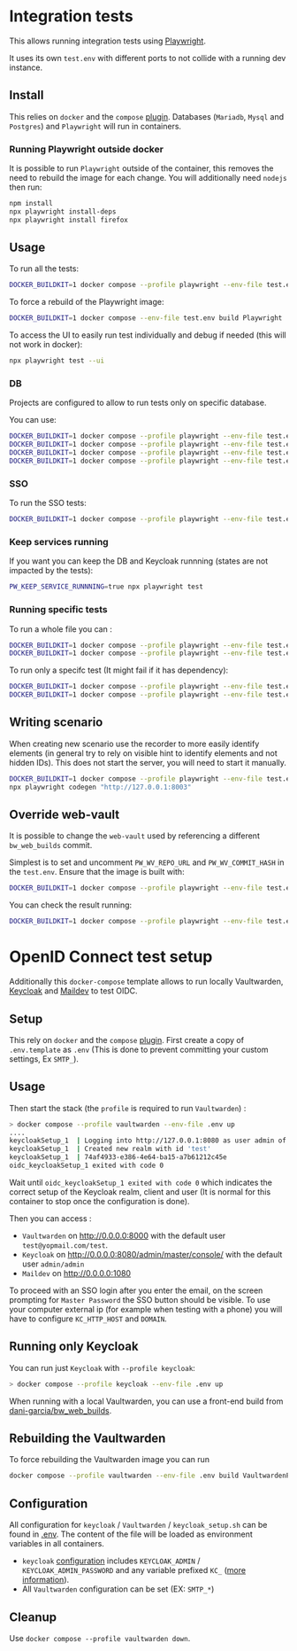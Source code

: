 # Integration tests

This allows running integration tests using [Playwright](https://playwright.dev/).

It uses its own `test.env` with different ports to not collide with a running dev instance.

## Install

This relies on `docker` and the `compose` [plugin](https://docs.docker.com/compose/install/).
Databases (`Mariadb`, `Mysql` and `Postgres`) and `Playwright` will run in containers.

### Running Playwright outside docker

It is possible to run `Playwright` outside of the container, this removes the need to rebuild the image for each change.
You will additionally need `nodejs` then run:

```bash
npm install
npx playwright install-deps
npx playwright install firefox
```

## Usage

To run all the tests:

```bash
DOCKER_BUILDKIT=1 docker compose --profile playwright --env-file test.env run Playwright
```

To force a rebuild of the Playwright image:
```bash
DOCKER_BUILDKIT=1 docker compose --env-file test.env build Playwright
```

To access the UI to easily run test individually and debug if needed (this will not work in docker):

```bash
npx playwright test --ui
```

### DB

Projects are configured to allow to run tests only on specific database.

You can use:

```bash
DOCKER_BUILDKIT=1 docker compose --profile playwright --env-file test.env run Playwright test --project=mariadb
DOCKER_BUILDKIT=1 docker compose --profile playwright --env-file test.env run Playwright test --project=mysql
DOCKER_BUILDKIT=1 docker compose --profile playwright --env-file test.env run Playwright test --project=postgres
DOCKER_BUILDKIT=1 docker compose --profile playwright --env-file test.env run Playwright test --project=sqlite
```

### SSO

To run the SSO tests:

```bash
DOCKER_BUILDKIT=1 docker compose --profile playwright --env-file test.env run Playwright test --project sso-sqlite
```

### Keep services running

If you want you can keep the DB and Keycloak runnning (states are not impacted by the tests):

```bash
PW_KEEP_SERVICE_RUNNNING=true npx playwright test
```

### Running specific tests

To run a whole file you can :

```bash
DOCKER_BUILDKIT=1 docker compose --profile playwright --env-file test.env run Playwright test --project=sqlite tests/login.spec.ts
DOCKER_BUILDKIT=1 docker compose --profile playwright --env-file test.env run Playwright test --project=sqlite login
```

To run only a specifc test (It might fail if it has dependency):

```bash
DOCKER_BUILDKIT=1 docker compose --profile playwright --env-file test.env run Playwright test --project=sqlite -g "Account creation"
DOCKER_BUILDKIT=1 docker compose --profile playwright --env-file test.env run Playwright test --project=sqlite tests/login.spec.ts:16
```

## Writing scenario

When creating new scenario use the recorder to more easily identify elements
(in general try to rely on visible hint to identify elements and not hidden IDs).
This does not start the server, you will need to start it manually.

```bash
DOCKER_BUILDKIT=1 docker compose --profile playwright --env-file test.env up Vaultwarden
npx playwright codegen "http://127.0.0.1:8003"
```

## Override web-vault

It is possible to change the `web-vault` used by referencing a different `bw_web_builds` commit.

Simplest is to set and uncomment `PW_WV_REPO_URL` and `PW_WV_COMMIT_HASH` in the `test.env`.
Ensure that the image is built with:

```bash
DOCKER_BUILDKIT=1 docker compose --profile playwright --env-file test.env build Vaultwarden
```

You can check the result running:

```bash
DOCKER_BUILDKIT=1 docker compose --profile playwright --env-file test.env up Vaultwarden
```

# OpenID Connect test setup

Additionally this `docker-compose` template allows to run locally Vaultwarden,
[Keycloak](https://www.keycloak.org/) and [Maildev](https://github.com/timshel/maildev) to test OIDC.

## Setup

This rely on `docker` and the `compose` [plugin](https://docs.docker.com/compose/install/).
First create a copy of `.env.template` as `.env` (This is done to prevent committing your custom settings, Ex `SMTP_`).

## Usage

Then start the stack (the `profile` is required to run `Vaultwarden`) :

```bash
> docker compose --profile vaultwarden --env-file .env up
....
keycloakSetup_1  | Logging into http://127.0.0.1:8080 as user admin of realm master
keycloakSetup_1  | Created new realm with id 'test'
keycloakSetup_1  | 74af4933-e386-4e64-ba15-a7b61212c45e
oidc_keycloakSetup_1 exited with code 0
```

Wait until `oidc_keycloakSetup_1 exited with code 0` which indicates the correct setup of the Keycloak realm, client and user
(It is normal for this container to stop once the configuration is done).

Then you can access :

- `Vaultwarden` on http://0.0.0.0:8000 with the default user `test@yopmail.com/test`.
- `Keycloak` on http://0.0.0.0:8080/admin/master/console/ with the default user `admin/admin`
- `Maildev` on http://0.0.0.0:1080

To proceed with an SSO login after you enter the email, on the screen prompting for `Master Password` the SSO button should be visible.
To use your computer external ip (for example when testing with a phone) you will have to configure `KC_HTTP_HOST` and `DOMAIN`.

## Running only Keycloak

You can run just `Keycloak` with `--profile keycloak`:

```bash
> docker compose --profile keycloak --env-file .env up
```
When running with a local Vaultwarden, you can use a front-end build from [dani-garcia/bw_web_builds](https://github.com/dani-garcia/bw_web_builds/releases).

## Rebuilding the Vaultwarden

To force rebuilding the Vaultwarden image you can run

```bash
docker compose --profile vaultwarden --env-file .env build VaultwardenPrebuild Vaultwarden
```

## Configuration

All configuration for `keycloak` / `Vaultwarden` / `keycloak_setup.sh` can be found in [.env](.env.template).
The content of the file will be loaded as environment variables in all containers.

- `keycloak` [configuration](https://www.keycloak.org/server/all-config) includes `KEYCLOAK_ADMIN` / `KEYCLOAK_ADMIN_PASSWORD` and any variable prefixed `KC_` ([more information](https://www.keycloak.org/server/configuration#_example_configuring_the_db_url_host_parameter)).
- All `Vaultwarden` configuration can be set (EX: `SMTP_*`)

## Cleanup

Use `docker compose --profile vaultwarden down`.
